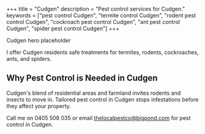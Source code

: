 +++
title = "Cudgen"
description = "Pest control services for Cudgen."
keywords = ["pest control Cudgen", "termite control Cudgen", "rodent pest control Cudgen", "cockroach pest control Cudgen", "ant pest control Cudgen", "spider pest control Cudgen"]
+++

<div class="hero">Cudgen hero placeholder</div>

I offer Cudgen residents safe treatments for termites, rodents, cockroaches, ants, and spiders.

<div class="placeholder-box"></div>

## Why Pest Control is Needed in Cudgen

Cudgen's blend of residential areas and farmland invites rodents and insects to move in. Tailored pest control in Cudgen stops infestations before they affect your property.

Call me on 0405 508 035 or email thelocalpestco@bigpond.com for pest control in Cudgen.
